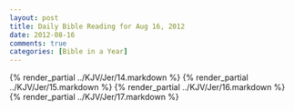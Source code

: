 ```yaml
---
layout: post
title: Daily Bible Reading for Aug 16, 2012
date: 2012-08-16
comments: true
categories: [Bible in a Year]
---
```

{% render_partial ../KJV/Jer/14.markdown %}
{% render_partial ../KJV/Jer/15.markdown %}
{% render_partial ../KJV/Jer/16.markdown %}
{% render_partial ../KJV/Jer/17.markdown %}
